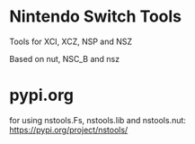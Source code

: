 # Nintendo Switch Tools

Tools for  XCI, XCZ, NSP and NSZ

Based on nut, NSC_B and nsz

# pypi.org

for using nstools.Fs, nstools.lib and nstools.nut:
https://pypi.org/project/nstools/
